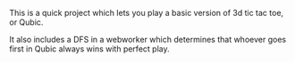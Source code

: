 This is a quick project which lets you play a basic version of 3d tic tac toe, or Qubic.

It also includes a DFS in a webworker which determines that whoever goes first in Qubic always wins with perfect play.
